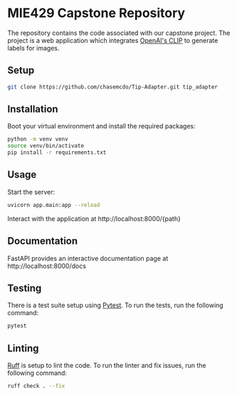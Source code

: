 # MIE429 Capstone Repository

The repository contains the code associated with our capstone project. The project is a web application which integrates [OpenAI's CLIP](https://openai.com/research/clip) to generate labels for images.

## Setup

```bash
git clone https://github.com/chasemcdo/Tip-Adapter.git tip_adapter
```

## Installation

Boot your virtual environment and install the required packages:

```bash
python -m venv venv
source venv/bin/activate
pip install -r requirements.txt
```

## Usage
Start the server:
```bash
uvicorn app.main:app --reload
```

Interact with the application at http://localhost:8000/{path}

## Documentation
FastAPI provides an interactive documentation page at http://localhost:8000/docs

## Testing

There is a test suite setup using [Pytest](https://docs.pytest.org). To run the tests, run the following command:

```bash
pytest
```

## Linting

[Ruff](https://docs.astral.sh/ruff/) is setup to lint the code. To run the linter and fix issues, run the following command:

```bash
ruff check . --fix
```
